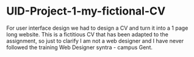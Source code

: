 # UID-Project-1-my-fictional-CV
For user interface design we had to design a CV and turn it into a 1 page long website. This is a fictitious CV that has been adapted to the assignment, so just to clarify I am not a web designer and I have never followed the training Web Designer syntra - campus Gent.
